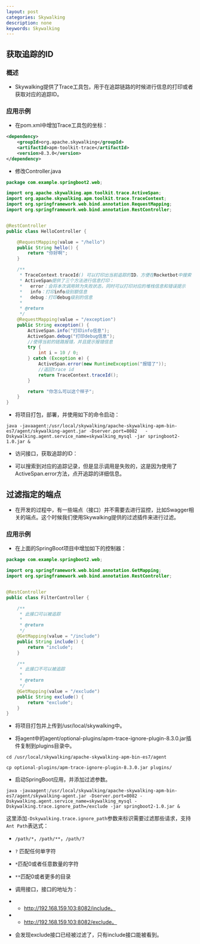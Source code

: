 ```yaml
---
layout: post
categories: Skywalking
description: none
keywords: Skywalking
---
```

## 获取追踪的ID

### 概述

- Skywalking提供了Trace工具包，用于在追踪链路的时候进行信息的打印或者获取对应的追踪ID。

### 应用示例

- 在pom.xml中增加Trace工具包的坐标：

```xml
<dependency>
    <groupId>org.apache.skywalking</groupId>
    <artifactId>apm-toolkit-trace</artifactId>
    <version>8.3.0</version>
</dependency>
```

- 修改Controller.java

```java
package com.example.springboot2.web;

import org.apache.skywalking.apm.toolkit.trace.ActiveSpan;
import org.apache.skywalking.apm.toolkit.trace.TraceContext;
import org.springframework.web.bind.annotation.RequestMapping;
import org.springframework.web.bind.annotation.RestController;


@RestController
public class HelloController {

    @RequestMapping(value = "/hello")
    public String hello() {
        return "你好啊";
    }

    /**
     * TraceContext.traceId() 可以打印出当前追踪的ID，方便在Rocketbot中搜索
     * ActiveSpan提供了三个方法进行信息打印：
     *   error：会将本次调用转为失败状态，同时可以打印对应的堆栈信息和错误提示
     *   info：打印info级别额信息
     *   debug：打印debug级别的信息
     *
     * @return
     */
    @RequestMapping(value = "/exception")
    public String exception() {
        ActiveSpan.info("打印info信息");
        ActiveSpan.debug("打印debug信息");
        //使得当前的链路报错，并且提示报错信息
        try {
            int i = 10 / 0;
        } catch (Exception e) {
            ActiveSpan.error(new RuntimeException("报错了"));
            //返回trace id
            return TraceContext.traceId();
        }

        return "你怎么可以这个样子";
    }
}
```

- 将项目打包，部署，并使用如下的命令启动：

```shell
java -javaagent:/usr/local/skywalking/apache-skywalking-apm-bin-es7/agent/skywalking-agent.jar -Dserver.port=8082   -Dskywalking.agent.service_name=skywalking_mysql -jar springboot2-1.0.jar &
```

- 访问接口，获取追踪的ID：

- 可以搜索到对应的追踪记录，但是显示调用是失败的，这是因为使用了ActiveSpan.error方法，点开追踪的详细信息。

## 过滤指定的端点

- 在开发的过程中，有一些端点（接口）并不需要去进行监控，比如Swagger相关的端点。这个时候我们使用Skywalking提供的过滤插件来进行过滤。

### 应用示例

- 在上面的SpringBoot项目中增加如下的控制器：

```java
package com.example.springboot2.web;

import org.springframework.web.bind.annotation.GetMapping;
import org.springframework.web.bind.annotation.RestController;


@RestController
public class FilterController {

    /**
     * 此接口可以被追踪
     *
     * @return
     */
    @GetMapping(value = "/include")
    public String include() {
        return "include";
    }

    /**
     * 此接口不可以被追踪
     *
     * @return
     */
    @GetMapping(value = "/exclude")
    public String exclude() {
        return "exclude";
    }
}
```

- 将项目打包并上传到/usr/local/skywalking中。

- 将agent中的agent/optional-plugins/apm-trace-ignore-plugin-8.3.0.jar插件复制到plugins目录中。

```shell
cd /usr/local/skywalking/apache-skywalking-apm-bin-es7/agent
```

```shell
cp optional-plugins/apm-trace-ignore-plugin-8.3.0.jar plugins/
```

- 启动SpringBoot应用，并添加过滤参数。

```shell
java -javaagent:/usr/local/skywalking/apache-skywalking-apm-bin-es7/agent/skywalking-agent.jar -Dserver.port=8082 -Dskywalking.agent.service_name=skywalking_mysql -Dskywalking.trace.ignore_path=/exclude -jar springboot2-1.0.jar &
```

这里添加`-Dskywalking.trace.ignore_path`参数来标识需要过滤那些请求，支持`Ant Path`表达式：

- `/path/*`，`/path/**`，`/path/?`

- `?` 匹配任何单字符

- `*`匹配0或者任意数量的字符

- `**`匹配0或者更多的目录

- 调用接口，接口的地址为：

- - http://192.168.159.103:8082/include。

- - http://192.168.159.103:8082/exclude。

- 会发现exclude接口已经被过滤了，只有include接口能被看到。